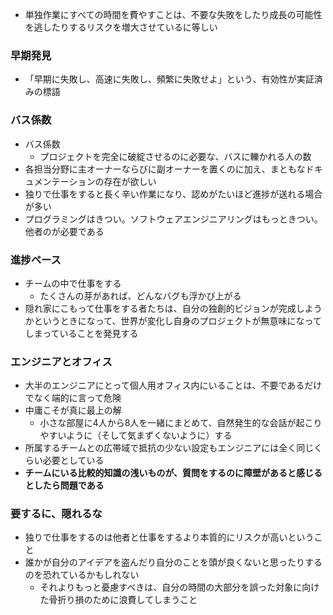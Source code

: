 - 単独作業にすべての時間を費やすことは、不要な失敗をしたり成長の可能性を逃したりするリスクを増大させているに等しい

### 早期発見

- 「早期に失敗し、高速に失敗し、頻繁に失敗せよ」という、有効性が実証済みの標語

### バス係数

- バス係数
	- プロジェクトを完全に破綻させるのに必要な、バスに轢かれる人の数
- 各担当分野に主オーナーならびに副オーナーを置くのに加え、まともなドキュメンテーションの存在が欲しい
- 独りで仕事をすると長く辛い作業になり、認めがたいほど進捗が送れる場合が多い
- プログラミングはきつい。ソフトウェアエンジニアリングはもっときつい。他者のが必要である

### 進捗ペース

- チームの中で仕事をする
	- たくさんの芽があれば、どんなバグも浮かび上がる
- 隠れ家にこもって仕事をする者たちは、自分の独創的ビジョンが完成しようかというときになって、世界が変化し自身のプロジェクトが無意味になってしまっていることを発見する

### エンジニアとオフィス

- 大半のエンジニアにとって個人用オフィス内にいることは、不要であるだけでなく端的に言って危険
- 中庸こそが真に最上の解
	- 小さな部屋に4人から8人を一緒にまとめて、自然発生的な会話が起こりやすいように（そして気まずくないように）する
- 所属するチームとの広帯域で抵抗の少ない設定もエンジニアには全く同じくらい必要としている
- **チームにいる比較的知識の浅いものが、質問をするのに障壁があると感じるとしたら問題である**

### 要するに、隠れるな

- 独りで仕事をするのは他者と仕事をするより本質的にリスクが高いということ
- 誰かが自分のアイデアを盗んだり自分のことを頭が良くないと思ったりするのを恐れているかもしれない
	- それよりもっと憂慮すべきは、自分の時間の大部分を誤った対象に向けた骨折り損のために浪費してしまうこと